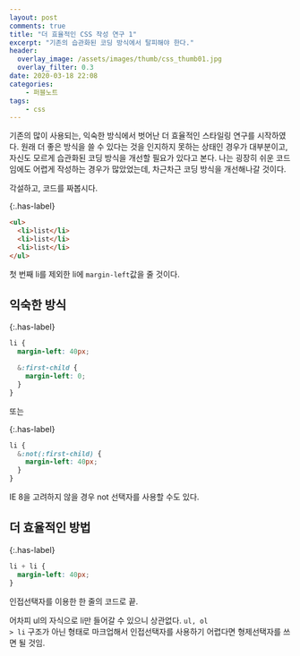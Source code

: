 ```yaml
---
layout: post
comments: true
title: "더 효율적인 CSS 작성 연구 1"
excerpt: "기존의 습관화된 코딩 방식에서 탈피해야 한다."
header:
  overlay_image: /assets/images/thumb/css_thumb01.jpg
  overlay_filter: 0.3
date: 2020-03-18 22:08
categories:
    - 퍼블노트
tags:
    - css
---
```

기존의 많이 사용되는, 익숙한 방식에서 벗어난 더 효율적인 스타일링 연구를 시작하였다. 원래 더 좋은 방식을 쓸 수 있다는 것을 인지하지 못하는 상태인 경우가 대부분이고, 자신도 모르게 습관화된 코딩 방식을 개선할 필요가 있다고 본다. 나는 굉장히 쉬운 코드임에도 어렵게 작성하는 경우가 많았었는데, 차근차근 코딩 방식을 개선해나갈 것이다.

각설하고, 코드를 짜봅시다.

{:.has-label}
```html
<ul>
  <li>list</li>
  <li>list</li>
  <li>list</li>
</ul>
```

첫 번째 li를 제외한 li에 <code>margin-left</code>값을 줄 것이다.

## 익숙한 방식

{:.has-label}
```scss
li {
  margin-left: 40px;

  &:first-child {
    margin-left: 0;
  }
}
```

또는

{:.has-label}
```scss
li {
  &:not(:first-child) {
    margin-left: 40px;
  }
}
```
IE 8을 고려하지 않을 경우 not 선택자를 사용할 수도 있다.

## 더 효율적인 방법

{:.has-label}
```scss
li + li {
  margin-left: 40px;
}
```
인접선택자를 이용한 한 줄의 코드로 끝.

어차피 ul의 자식으로 li만 들어갈 수 있으니 상관없다. <code>ul, ol > li</code> 구조가 아닌 형태로 마크업해서 인접선택자를 사용하기 어렵다면 형제선택자를 쓰면 될 것임.